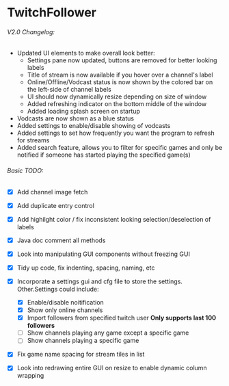 # TwitchFollower

###### V2.0 Changelog:
- Updated UI elements to make overall look better:
	- Settings pane now updated, buttons are removed for better looking labels
	- Title of stream is now available if you hover over a channel's label
	- Online/Offline/Vodcast status is now shown by the colored bar on the left-side of channel labels
	- UI should now dynamically resize depending on size of window
	- Added refreshing indicator on the bottom middle of the window
	- Added loading splash screen on startup
- Vodcasts are now shown as a blue status
- Added settings to enable/disable showing of vodcasts
- Added settings to set how frequently you want the program to refresh for streams
- Added search feature, allows you to filter for specific games and only be notified if someone has started playing the specified game(s)

###### Basic TODO:

- [x] Add channel image fetch
- [x] Add duplicate entry control
- [x] Add highilght color / fix inconsistent looking selection/deselection of labels
- [x] Java doc comment all methods
- [x] Look into manipulating GUI components without freezing GUI
- [x] Tidy up code, fix indenting, spacing, naming, etc
- [x] Incorporate a settings gui and cfg file to store the settings. Other.Settings could include:
	- [x] Enable/disable noitification
	- [x] Show only online channels
	- [x] Import followers from specified twitch user **Only supports last 100 followers**
	- [ ] Show channels playing any game  except a specific game
	- [ ] Show channels playing a specific game
- [x] Fix game name spacing for stream tiles in list
- [x] Look into redrawing entire GUI on resize to enable dynamic column wrapping

